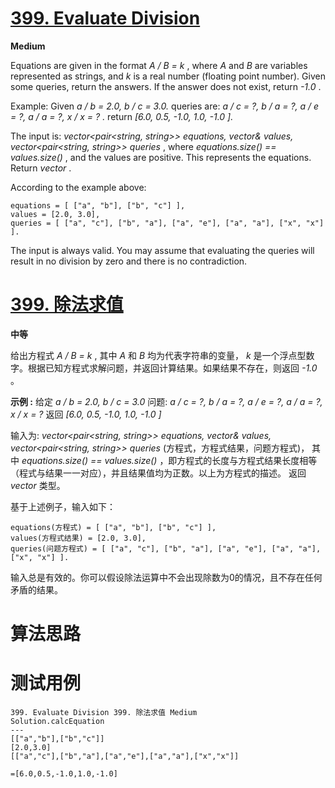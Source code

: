# [399. Evaluate Division][enTitle]

**Medium**

Equations are given in the format  *A / B = k* , where  *A*  and  *B*  are variables represented as strings, and  *k*  is a real number (floating point number). Given some queries, return the answers. If the answer does not exist, return  *-1.0* .

Example: Given  *a / b = 2.0, b / c = 3.0.*  queries are:  *a / c = ?, b / a = ?, a / e = ?, a / a = ?, x / x = ? .*  return  *[6.0, 0.5, -1.0, 1.0, -1.0 ].* 

The input is:  *vector<pair<string, string>> equations, vector<double>& values, vector<pair<string, string>> queries* , where  *equations.size() == values.size()* , and the values are positive. This represents the equations. Return  *vector<double>* .

According to the example above:

```
equations = [ ["a", "b"], ["b", "c"] ],
values = [2.0, 3.0],
queries = [ ["a", "c"], ["b", "a"], ["a", "e"], ["a", "a"], ["x", "x"] ]. 
```



The input is always valid. You may assume that evaluating the queries will result in no division by zero and there is no contradiction.


# [399. 除法求值][cnTitle]

**中等**

给出方程式  *A / B = k* , 其中  *A*  和  *B*  均为代表字符串的变量，  *k*  是一个浮点型数字。根据已知方程式求解问题，并返回计算结果。如果结果不存在，则返回  *-1.0* 。

**示例 :**  给定  *a / b = 2.0, b / c = 3.0*  问题:  *a / c = ?, b / a = ?, a / e = ?, a / a = ?, x / x = ?*  返回  *[6.0, 0.5, -1.0, 1.0, -1.0 ]* 

输入为:  *vector<pair<string, string>> equations, vector<double>& values, vector<pair<string, string>> queries* (方程式，方程式结果，问题方程式)， 其中  *equations.size() == values.size()* ，即方程式的长度与方程式结果长度相等（程式与结果一一对应），并且结果值均为正数。以上为方程式的描述。 返回 *vector<double>* 类型。

基于上述例子，输入如下：

```
equations(方程式) = [ ["a", "b"], ["b", "c"] ],
values(方程式结果) = [2.0, 3.0],
queries(问题方程式) = [ ["a", "c"], ["b", "a"], ["a", "e"], ["a", "a"], ["x", "x"] ]. 

```

输入总是有效的。你可以假设除法运算中不会出现除数为0的情况，且不存在任何矛盾的结果。




# 算法思路

# 测试用例
```
399. Evaluate Division 399. 除法求值 Medium
Solution.calcEquation
---
[["a","b"],["b","c"]]
[2.0,3.0]
[["a","c"],["b","a"],["a","e"],["a","a"],["x","x"]]

=[6.0,0.5,-1.0,1.0,-1.0]
```

[enTitle]: https://leetcode.com/problems/evaluate-division/
[cnTitle]: https://leetcode-cn.com/problems/evaluate-division/
